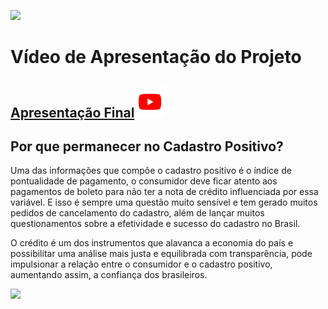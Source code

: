 ![](https://github.com/marciosousa4/projeto-integrador/blob/master/Sprint%206/Sprint6%20.jpg?raw=true)

# Vídeo de Apresentação do Projeto

## [Apresentação Final](https://youtu.be/XLQpUB7Lz0M)<img src="https://raw.githubusercontent.com/marciosousa4/projeto-integrador/1187733de59909b469e1f261c4219da7e665232e/download%20you%20tube.png" width="50" height="50" /> 



## Por que permanecer no Cadastro Positivo?
Uma das informações que compõe o cadastro positivo é o índice de pontualidade de pagamento, o consumidor deve ficar atento aos pagamentos 
de boleto para não ter a nota de crédito influenciada por essa variável. E isso é sempre uma questão muito sensível e tem gerado muitos pedidos de cancelamento do cadastro, 
além de lançar muitos questionamentos sobre a efetividade e sucesso do cadastro no Brasil. 

O crédito é um dos instrumentos que alavanca a economia do país e possibilitar uma análise mais justa e equilibrada com transparência, pode impulsionar a relação entre o consumidor e o cadastro positivo, aumentando assim, a confiança dos brasileiros.

![](https://github.com/marciosousa4/projeto-integrador/blob/master/Sprint%205/WhatsApp%20Image%202020-07-09%20at%2009.46.07.jpeg)

